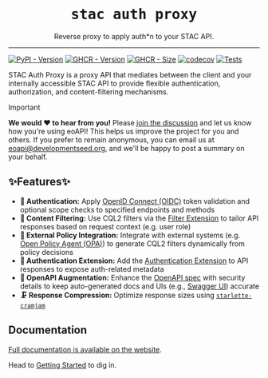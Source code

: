 <div align="center">
  <h1 style="font-family: monospace">stac auth proxy</h1>
  <p align="center">Reverse proxy to apply auth*n to your STAC API.</p>
</div>

---

[![PyPI - Version][pypi-version-badge]][pypi-link]
[![GHCR - Version][ghcr-version-badge]][ghcr-link]
[![GHCR - Size][ghcr-size-badge]][ghcr-link]
[![codecov][codecov-badge]][codecov-link]
[![Tests][tests-badge]][tests-link]

STAC Auth Proxy is a proxy API that mediates between the client and your internally accessible STAC API to provide flexible authentication, authorization, and content-filtering mechanisms.

> [!IMPORTANT]
>
> **We would :heart: to hear from you!**
> Please [join the discussion](https://github.com/developmentseed/eoAPI/discussions/209) and let us know how you're using eoAPI! This helps us improve the project for you and others.
> If you prefer to remain anonymous, you can email us at eoapi@developmentseed.org, and we'll be happy to post a summary on your behalf.

## ✨Features✨

- **🔐 Authentication:** Apply [OpenID Connect (OIDC)](https://openid.net/developers/how-connect-works/) token validation and optional scope checks to specified endpoints and methods
- **🛂 Content Filtering:** Use CQL2 filters via the [Filter Extension](https://github.com/stac-api-extensions/filter?tab=readme-ov-file) to tailor API responses based on request context (e.g. user role)
- **🤝 External Policy Integration:** Integrate with external systems (e.g. [Open Policy Agent (OPA)](https://www.openpolicyagent.org/)) to generate CQL2 filters dynamically from policy decisions
- **🧩 Authentication Extension:** Add the [Authentication Extension](https://github.com/stac-extensions/authentication) to API responses to expose auth-related metadata
- **📘 OpenAPI Augmentation:** Enhance the [OpenAPI spec](https://swagger.io/specification/) with security details to keep auto-generated docs and UIs (e.g., [Swagger UI](https://swagger.io/tools/swagger-ui/)) accurate
- **🗜️ Response Compression:** Optimize response sizes using [`starlette-cramjam`](https://github.com/developmentseed/starlette-cramjam/)

## Documentation

[Full documentation is available on the website](https://developmentseed.org/stac-auth-proxy).

Head to [Getting Started](https://developmentseed.org/stac-auth-proxy/user-guide/getting-started/) to dig in.

[pypi-version-badge]: https://badge.fury.io/py/stac-auth-proxy.svg
[pypi-link]: https://pypi.org/project/stac-auth-proxy/
[ghcr-version-badge]: https://ghcr-badge.egpl.dev/developmentseed/stac-auth-proxy/latest_tag?color=%2344cc11&ignore=latest&label=image+version&trim=
[ghcr-size-badge]: https://ghcr-badge.egpl.dev/developmentseed/stac-auth-proxy/size?color=%2344cc11&tag=latest&label=image+size&trim=
[ghcr-link]: https://github.com/developmentseed/stac-auth-proxy/pkgs/container/stac-auth-proxy
[codecov-badge]: https://codecov.io/gh/developmentseed/stac-auth-proxy/branch/main/graph/badge.svg
[codecov-link]: https://codecov.io/gh/developmentseed/stac-auth-proxy
[tests-badge]: https://github.com/developmentseed/stac-auth-proxy/actions/workflows/cicd.yaml/badge.svg
[tests-link]: https://github.com/developmentseed/stac-auth-proxy/actions/workflows/cicd.yaml

